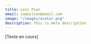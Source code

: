 ```yaml
---
title: Loïc Pian
email: samwilson@email.com
image: "/images/avatar.png"
description: this is meta description
---
```


[Texte en cours]